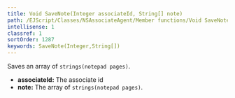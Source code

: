 ```yaml
---
title: Void SaveNote(Integer associateId, String[] note)
path: /EJScript/Classes/NSAssociateAgent/Member functions/Void SaveNote(Integer p_0, String[] p_1)
intellisense: 1
classref: 1
sortOrder: 1287
keywords: SaveNote(Integer,String[])
---
```



Saves an array of `strings(notepad pages)`.



* **associateId:** The associate id
* **note:** The array of `strings(notepad pages)`.


